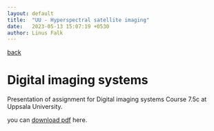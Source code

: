 ```yaml
---
layout: default
title:  "UU - Hyperspectral satellite imaging"
date:   2023-05-13 15:07:19 +0530
author: Linus Falk
---
```


[back](https://falk0.github.io/)

# Digital imaging systems
Presentation of assignment for Digital imaging systems Course 7.5c at Uppsala University.

you can [download pdf](https://Falk0.github.io/presentations/presentation_hyperspectral.pdf) here.



<object data="{{ site.url }}{{ https://Falk0.github.io }}/presentations/presentation_hyperspectral.pdf" width="1000" height="1000" type="application/pdf"></object>